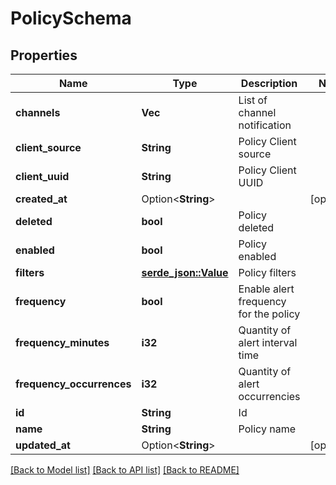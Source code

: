 # PolicySchema

## Properties

Name | Type | Description | Notes
------------ | ------------- | ------------- | -------------
**channels** | **Vec<String>** | List of channel notification | 
**client_source** | **String** | Policy Client source | 
**client_uuid** | **String** | Policy Client UUID | 
**created_at** | Option<**String**> |  | [optional]
**deleted** | **bool** | Policy deleted | 
**enabled** | **bool** | Policy enabled | 
**filters** | [**serde_json::Value**](.md) | Policy filters | 
**frequency** | **bool** | Enable alert frequency for the policy | 
**frequency_minutes** | **i32** | Quantity of alert interval time | 
**frequency_occurrences** | **i32** | Quantity of alert occurrencies | 
**id** | **String** | Id | 
**name** | **String** | Policy name | 
**updated_at** | Option<**String**> |  | [optional]

[[Back to Model list]](../README.md#documentation-for-models) [[Back to API list]](../README.md#documentation-for-api-endpoints) [[Back to README]](../README.md)



